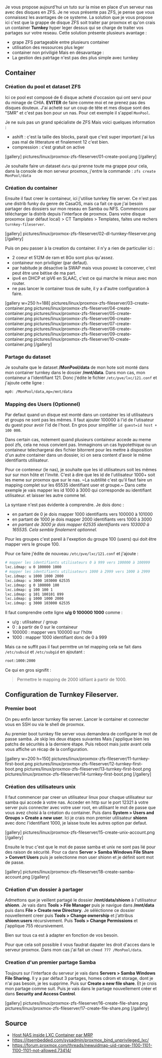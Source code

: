 
Je vous propose aujourd'hui un tuto sur la mise en place d'un serveur nas avec des disques en ZFS. Je ne vous présente pas ZFS, je pense que vous connaissez les avantages de ce systeme. 
La solution que je vous propose ici c'est que la grappe de disque ZFS soit traiter par proxmox et qu'on crais un container **Turnkey** hyper leger dessus qui se charge de traiter vos partages sur votre reseau. 
Cette solution présente plusieurs avantage : 
- grape ZFS partageable entre plusieurs container
- utilisation des ressources plus leger
- container non priviligié
Mais en désavantage :
- La gestion des patrtage n'est pas des plus simple avec turnkey

## Container
### Création du pool et dataset ZFS

Ici ce pool est composé de 6 disque acheté d'occasion qui ont servi pour du minage de CHIA. **EVITER** de faire comme moi et ne prenez pas des disques douteux. 
J'ai acheté sur un coup de tête et mes disque sont des "SMR" et c'est pas bon pour un nas. Pour cet exemple il s'appel `MonPool`.

Je ne suis pas un grand spécialiste de ZFS Mais voici quelques information : 
- ashift : c'est la taille des blocks, parait que c'est super important j'ai lus pas mal de litterature et finalement 12 c'est bien. 
- compression : c'est gratuit on active


[gallery]
pictures/linux/proxmox-zfs-fileserver/01-create-pool.png
[/gallery]

Je souhaite faire un dataset `data` qui prenne toute ma grappe pour cela, dans la console de mon serveur proxmox, j'entre la commande : `zfs create MonPool/data`

### Création du container

Ensuite il faut creer le containeur, ici j'utilise tunrkey file server. Ce n'est pas une distrib funky du genre de CasaOS, mais ca fait ce que j'ai besoin partager des dossiers sur mon reseau en Samba ou NFS. Commencons par télécharger la distrib depuis l'interface de proxmox. Dans votre disque proxomox (par défaut local) > CT Tamplates > Templates, faites une rechers `turnkey-fileserver`.

[gallery]
pictures/linux/proxmox-zfs-fileserver/02-dl-turnkey-fileserver.png
[/gallery]

Puis on peu passer à la creation du container. il n'y a rien de particulier ici :
- 2 coeur et 512M de ram et 8Go sont plus qu'assez.
- containeur non priviligier (par defaut).
- par habitude je désactive la SWAP mais vous pouvez la concerver, c'est peut être une bétise de ma part.
- ipv4 en DHCP et ipV6 en SLAAC, c'est ce qui marche le mieux avec mon router.
- ne pas lancer le container tous de suite, il y a d'autre configuration à faire.

[gallery w=250 h=188]
pictures/linux/proxmox-zfs-fileserver/03-create-container.png
pictures/linux/proxmox-zfs-fileserver/04-create-container.png
pictures/linux/proxmox-zfs-fileserver/05-create-container.png
pictures/linux/proxmox-zfs-fileserver/06-create-container.png
pictures/linux/proxmox-zfs-fileserver/07-create-container.png
pictures/linux/proxmox-zfs-fileserver/08-create-container.png
pictures/linux/proxmox-zfs-fileserver/09-create-container.png
pictures/linux/proxmox-zfs-fileserver/10-create-container.png
[/gallery]

### Partage du dataset

Je souhaite que le dataset **/MonPool/data** de mon hote soit monté dans mon container turnkey dans le dossier **/mnt/data**.
Dans mon cas, mon containeur a l'identifiant 121. Donc j'édite le fichier `/etc/pve/lxc/121.conf` et j'ajoute cette ligne :

~~~bash
mp0: /MonPool/data,mp=/mnt/data
~~~

### Mapping des Users (Optionnel)

Par defaut quand un disque est monté dans un container les id utilisateurs et groups ne sont pas les mêmes. Il faut ajouter 100000 à l'id de l'utisateur du guest pour avoir l'id de l'host. En gros pour simplifier `id guest=id host + 100 000`. 

Dans certain cas, notement quand plusieurs containeur accede au meme pool zfs, cela ne nous convient pas. Immaginons un cas hypotethique ou un containeur telechargerai des fichier bitorrent pour les mettre à disposition d'un autre container dans un dossier, ici on sera content d'avoir le même identifiants utilisateur. 

Pour ce conteneur (le nas), je souhaite que les id utilisateurs soit les mêmes sur sur mon hôte et l'invité. C'est à dire que les id de l'utilisateur 1000+ soit les meme sur proxmox que sur le nas. ~La subtilité c'est qu'il faut faire un mapping complet sur les 65535 identifiant user et groupe.~ Dans cette exemple je vais mapper les id 1000 à 3000 qui corresponde au identifiant utilisateur. et laisser les autre comme tel.

La syntaxe n'est pas évidente à comprendre. Je dois donc :
- en partant de 0 je dois mapper 1000 identifiants vers 100000 à 101000
- en partant de 1000 je dois mapper 2000 identifiants vers 1000 à 3000
- *en partant de 3000 je dois mapper 62535 identifiants vers 103000 à 165535. Cela semble finalement optionnel.*

Pour les groupes c'est pareil à l'exeption du groupe 100 (users) qui doit être mapper vers le groupe 100. 

Pour ce faire j'édite de nouveau  `/etc/pve/lxc/121.conf` et j'ajoute : 

~~~bash
# mapper les identifiants utilisateurs 0 à 999 vers 100000 à 100999
lxc.idmap: u 0 100000 1000
# mapper les identifiants utilisateurs 1000 à 2999 vers 1000 à 2999
lxc.idmap: u 1000 1000 2000
lxc.idmap: u 3000 103000 62535
lxc.idmap: g 0 100000 100
lxc.idmap: g 100 100 1
lxc.idmap: g 101 100101 899
lxc.idmap: g 1000 1000 2000
lxc.idmap: g 3000 103000 62535
~~~

Il faut comprendre cette ligne **u/g 0 100000 1000** comme :
- u/g : utilisateur / group
- 0 : à partir de 0 sur le containeur
- 100000 : mapper vers 100000 sur l'hôte
- 1000 : mapper 1000 identifiant donc de 0 à 999

Mais ca ne suffit pas il faut permttre un tel mapping cela se fait dans `/etc/subuid` et `/etc/subgid` en ajoutant : 
~~~bash
root:1000:2000
~~~
Ce qui en gros signifit : 
> Permettre le mapping de 2000 idifiant à partir de 1000. 

## Configuration de Turnkey Fileserver.

### Premier boot

On peu enfin lancer turnkey file server. Lancer le container et connecter vous en SSH ou via le shell de proxmox.

Au premier boot turnkey file server vous demandera de configurer le mot de passe samba. Je skip les deux étapes suivantes Mais j'applique bien les patchs de sécurités à la derniere étape. Puis reboot mais juste avant cela vous affiche un récap de la configuration. 

[gallery w=200 h=150]
pictures/linux/proxmox-zfs-fileserver/11-turnkey-first-boot.png
pictures/linux/proxmox-zfs-fileserver/12-turnkey-first-boot.png
pictures/linux/proxmox-zfs-fileserver/13-turnkey-first-boot.png
pictures/linux/proxmox-zfs-fileserver/14-turnkey-first-boot.png
[/gallery]

### Création des utilisateurs unix

Il faut commencer par creer un utilisateur linux pour chaque utilisateur sur samba qui accede à votre nas. Acceder en http sur le port 12321 à votre server puis connecter avec votre user root, en utilisant le mot de passe que vous avez choisi à la création du container. Puis dans **System > Users and Groups > Create a new user**. Ici je crais mon premier utilisateur **shionn** avec donc l'identifiant 1000, je laisse toute les autres option par defaut.

[gallery]
pictures/linux/proxmox-zfs-fileserver/15-create-unix-account.png
[/gallery]

Ensuite le truc c'est que le mot de passe samba et unix ne sont pas lié pour des raison de sécurité. Pour ca dans **Server > Samba Windows File Share > Convert Users** puis je selectionne mon user shionn et je définit sont mot de passe. 

[gallery]
pictures/linux/proxmox-zfs-fileserver/18-create-samba-account.png
[/gallery]


### Création d'un dossier à partager

Admettons que je veillent partagé le dossier **/mnt/data/shionn** à l'utilisateur **shionn**. Je vais dans **Tools > File Manager** puis je navigue dans **/mnt/data** puis dans **File > Create new Directory**. Je séléctionne ce dossier nouvellement creer puis **Tools > Change ownership** et j'attribus **shionn:users** récursivement. Puis **Tools > Change Permissions** et j'applique 755 récursivement. 

Bien sur tous ca est à adapter en fonction de vos besoin. 

Pour que cela soit possible il vous faudrat dapater les droit d'acces dans le serveur proxmox. Dans mon cas j'ai fait un `chmod 777 /MonPool/data`.

### Creation d'un premier partage Samba

Toujours sur l'interface du serveur je vais dans **Servers > Samba Windows File Sharing.** Il y a par défaut 3 partages, homes cdrom et storage, dont je n'ai pas besoin, je les supprime. Puis sur **Create a new file share**. Et je crois mon partage comme suit. Puis je vais dans le partage nouvellement créer et dans **Security and Access Control**.

[gallery]
pictures/linux/proxmox-zfs-fileserver/16-create-file-share.png
pictures/linux/proxmox-zfs-fileserver/17-create-file-share.png
[/gallery]



## Source

* [Host NAS inside LXC Container par MRP](https://www.youtube.com/watch?si=uNb3HVNwdK8xJMQQ&v=I7nfSCNKeck&feature=youtu.be)
* https://itsembedded.com/sysadmin/proxmox_bind_unprivileged_lxc/
* https://forum.proxmox.com/threads/newuidmap-uid-range-1100-1101-1100-1101-not-allowed.73414/
